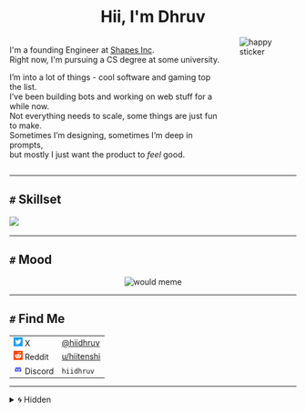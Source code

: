 <div align="center">

# Hii, I'm Dhruv

</div>

<div style="display: flex; align-items: flex-start; justify-content: space-between; flex-wrap: wrap; gap: 2rem;">

<div style="flex: 1; min-width: 280px;">

I'm a founding Engineer at <a href="https://shapes.inc">Shapes Inc</a>.  
Right now, I'm pursuing a CS degree at some university.  

I’m into a lot of things - cool software and gaming top the list.  
I’ve been building bots and working on web stuff for a while now.  
Not everything needs to scale, some things are just fun to make.  
Sometimes I’m designing, sometimes I’m deep in prompts,  
but mostly I just want the product to *feel* good.

</div>

<div style="min-width: 90px; max-width: 100px;">
  <img src="https://img.intercomm.in/v6q4or.png" width="100%" alt="happy sticker"/>
</div>

</div>

---

## `#` Skillset

<div>
  <img src="https://img.shields.io/badge/English-clear,%20sharp,%20useful-10B981?style=for-the-badge&labelColor=1E293B&logo=markdown&logoColor=white"/>
</div>

---

## `#` Mood

<p align="center">
  <img src="https://img.intercomm.in/4ew24x.jpg" width="400" alt="would meme"/>
</p>

---

## `#` Find Me

<table>
  <tr>
    <td><img src="https://github.com/edent/SuperTinyIcons/raw/master/images/svg/twitter.svg" width="16" /> X</td>
    <td><a href="https://x.com/hiidhruv">@hiidhruv</a></td>
  </tr>
  <tr>
    <td><img src="https://github.com/edent/SuperTinyIcons/raw/master/images/svg/reddit.svg" width="16" /> Reddit</td>
    <td><a href="https://reddit.com/u/hiitenshi">u/hiitenshi</a></td>
  </tr>
  <tr>
    <td><img src="https://github.com/edent/SuperTinyIcons/raw/master/images/svg/discord.svg" width="16" /> Discord</td>
    <td><code>hiidhruv</code></td>
  </tr>
</table>

---

<details>
<summary>🌀 Hidden</summary>
<br>
<pre>
This README doesn't really have an ending.
</pre>

<p align="center">
  <img src="https://img.intercomm.in/434i4c.png" width="120" alt="bot I made long ago"/>
</p>

</details>

<!-- Quietly doing stuff -->

